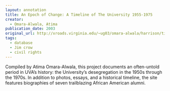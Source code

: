 ```yaml
---
layout: annotation
title: An Epoch of Change: A Timeline of The University 1955-1975
creator:
  - Omara-Alwala, Atima
publication_date: 2003
original_url: http://xroads.virginia.edu/~ug03/omara-alwala/harrison/timeline.html
tags:
  - database
  - Jim crow
  - civil rights
---
```

Compiled by Atima Omara-Alwala, this project documents an often-untold period in UVA’s history: the University’s desegregation in the 1950s through the 1970s. In addition to photos, essays, and a historical timeline, the site features biographies of seven trailblazing African American alumni.

